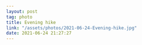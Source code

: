 ```yaml
---
layout: post
tag: photo
title: Evening hike
link: "/assets/photos/2021-06-24-Evening-hike.jpg"
date: 2021-06-24 21:27:27
---
```

